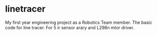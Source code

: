 # linetracer

My first year engineering project as a Robotics Team member.
The basic code for line tracer.
For 5 ir sensor arary and L298n mtor driver.
